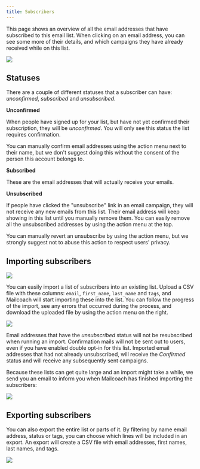 ```yaml
---
title: Subscribers
---
```


This page shows an overview of all the email addresses that have subscribed to this email list. When clicking on an email address, you can see some more of their details, and which campaigns they have already received while on this list.

![](https://mailcoach.app/images/docs/app/lists/subscribers-index.png)

## Statuses

There are a couple of different statuses that a subscriber can have: _unconfirmed_, _subscribed_ and _unsubscribed_.

**Unconfirmed**

When people have signed up for your list, but have not yet confirmed their subscription, they will be _unconfirmed_. You will only see this status the list requires confirmation.

You can manually confirm email addresses using the action menu next to their name, but we don't suggest doing this without the consent of the person this account belongs to.

**Subscribed**

These are the email addresses that will actually receive your emails.

**Unsubscribed**

If people have clicked the "unsubscribe" link in an email campaign, they will not receive any new emails from this list. Their email address will keep showing in this list until you manually remove them. You can easily remove all the unsubscribed addresses by using the action menu at the top.

You can manually revert an unsubscribe by using the action menu, but we strongly suggest not to abuse this action to respect users' privacy.

## Importing subscribers

![](https://mailcoach.app/images/docs/app/lists/subscribers-import.png)

You can easily import a list of subscribers into an existing list. Upload a CSV file with these columns: `email`, `first_name`, `last_name` and `tags`, and Mailcoach will start importing these into the list. You can follow the progress of the import, see any errors that occurred during the process, and download the uploaded file by using the action menu on the right.

![](https://mailcoach.app/images/docs/app/lists/subscribers-import-page.png)

Email addresses that have the _unsubscribed_ status will not be resubscribed when running an import. Confirmation mails will not be sent out to users, even if you have enabled double opt-in for this list. Imported email addresses that had not already unsubscribed, will receive the _Confirmed_ status and will receive any subsequently sent campaigns.

Because these lists can get quite large and an import might take a while, we send you an email to inform you when Mailcoach has finished importing the subscribers:

![](https://mailcoach.app/images/docs/app/lists/subscribers-import-report.png)

## Exporting subscribers

You can also export the entire list or parts of it. By filtering by name email address, status or tags, you can choose which lines will be included in an export. An export will create a CSV file with email addresses, first names, last names, and tags.

![](https://mailcoach.app/images/docs/app/lists/subscribers-export.png)
